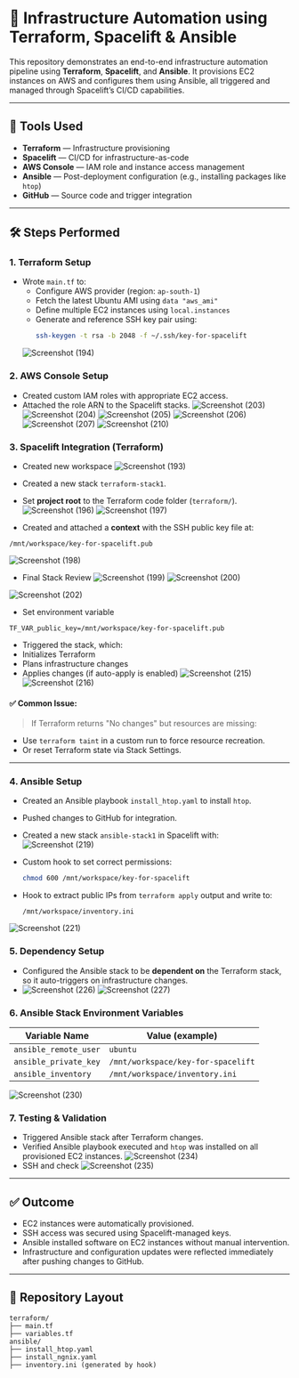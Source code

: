# 🚀 Infrastructure Automation using Terraform, Spacelift & Ansible

This repository demonstrates an end-to-end infrastructure automation pipeline using **Terraform**, **Spacelift**, and **Ansible**.
It provisions EC2 instances on AWS and configures them using Ansible, all triggered and managed through Spacelift’s CI/CD capabilities.

---

## 🧰 Tools Used

- **Terraform** — Infrastructure provisioning
- **Spacelift** — CI/CD for infrastructure-as-code
- **AWS Console** — IAM role and instance access management
- **Ansible** — Post-deployment configuration (e.g., installing packages like `htop`)
- **GitHub** — Source code and trigger integration

---

## 🛠️ Steps Performed

### 1. Terraform Setup

- Wrote `main.tf` to:
  - Configure AWS provider (region: `ap-south-1`)
  - Fetch the latest Ubuntu AMI using `data "aws_ami"`
  - Define multiple EC2 instances using `local.instances`
  - Generate and reference SSH key pair using:
    ```bash
    ssh-keygen -t rsa -b 2048 -f ~/.ssh/key-for-spacelift
    ```
  ![Screenshot (194)](https://github.com/user-attachments/assets/2996ed38-0f08-4aa9-a289-f14b2f9c18e0)

### 2. AWS Console Setup

- Created custom IAM roles with appropriate EC2 access.
- Attached the role ARN to the Spacelift stacks.
![Screenshot (203)](https://github.com/user-attachments/assets/7feb88ef-e1e4-4bc2-ae3b-827f15ea2ecf)
![Screenshot (204)](https://github.com/user-attachments/assets/08e5bd58-7556-41f2-b55a-7f0d2883434a)
![Screenshot (205)](https://github.com/user-attachments/assets/e2912ca9-0fc9-4d69-8e30-a651c7bdb637)
![Screenshot (206)](https://github.com/user-attachments/assets/57fb8690-397d-4d69-8b4b-7d6f84d0fa2b)
![Screenshot (207)](https://github.com/user-attachments/assets/e96f7799-2068-4c14-a24c-eff5efa090cb)
![Screenshot (210)](https://github.com/user-attachments/assets/d4b49096-a9f1-4783-999a-22614a5a1585)

### 3. Spacelift Integration (Terraform)
- Created new workspace 
![Screenshot (193)](https://github.com/user-attachments/assets/1aca8585-1796-4f38-8109-8d39f5c64c44)

- Created a new stack `terraform-stack1`.
- Set **project root** to the Terraform code folder (`terraform/`).
![Screenshot (196)](https://github.com/user-attachments/assets/e48c7172-fc9a-444a-8543-3acb89e64eab)
![Screenshot (197)](https://github.com/user-attachments/assets/78d2558b-c690-44a7-bbb2-f00cee5b260f)

- Created and attached a **context** with the SSH public key file at:
```
/mnt/workspace/key-for-spacelift.pub
```
![Screenshot (198)](https://github.com/user-attachments/assets/5121fa63-e323-4319-a0d3-3ba69d494d2e)

- Final Stack Review
![Screenshot (199)](https://github.com/user-attachments/assets/729f4eee-3ae1-4a0a-8913-8f39abe04fd8)
![Screenshot (200)](https://github.com/user-attachments/assets/9d1fa676-8402-4253-aa1b-90272b953246)

![Screenshot (202)](https://github.com/user-attachments/assets/d2385b5e-5cd8-4215-a5d3-ee7a5cbf6743)

- Set environment variable
```
TF_VAR_public_key=/mnt/workspace/key-for-spacelift.pub
```
- Triggered the stack, which:
- Initializes Terraform
- Plans infrastructure changes
- Applies changes (if auto-apply is enabled)
![Screenshot (215)](https://github.com/user-attachments/assets/f28ddea7-fda3-4586-a95e-85bd3b443c96)
![Screenshot (216)](https://github.com/user-attachments/assets/58acac6e-1b74-4b2c-b406-1bf62862f1a2)

#### ✅ Common Issue:
> If Terraform returns "No changes" but resources are missing:
- Use `terraform taint` in a custom run to force resource recreation.
- Or reset Terraform state via Stack Settings.

---

### 4. Ansible Setup

- Created an Ansible playbook `install_htop.yaml` to install `htop`.
- Pushed changes to GitHub for integration.
- Created a new stack `ansible-stack1` in Spacelift with:
![Screenshot (219)](https://github.com/user-attachments/assets/b5053d34-ab35-4d6a-99e0-5f4035e78896)


- Custom hook to set correct permissions:
  ```bash
  chmod 600 /mnt/workspace/key-for-spacelift
  ```
- Hook to extract public IPs from `terraform apply` output and write to:
  ```
  /mnt/workspace/inventory.ini
  ```
![Screenshot (221)](https://github.com/user-attachments/assets/afc72ce4-09aa-4b94-8163-c87694053c42)


### 5. Dependency Setup

- Configured the Ansible stack to be **dependent on** the Terraform stack, so it auto-triggers on infrastructure changes.
- ![Screenshot (226)](https://github.com/user-attachments/assets/b09e65ae-2e24-43b8-8ed2-bd62f05937c2)
![Screenshot (227)](https://github.com/user-attachments/assets/00ab6323-5e96-447a-b262-8129f8f03a74)


### 6. Ansible Stack Environment Variables

| Variable Name              | Value (example)                             |
|---------------------------|----------------------------------------------|
| `ansible_remote_user`     | `ubuntu`                                     |
| `ansible_private_key`     | `/mnt/workspace/key-for-spacelift`           |
| `ansible_inventory`       | `/mnt/workspace/inventory.ini`              |
![Screenshot (230)](https://github.com/user-attachments/assets/faa6dd96-7016-4665-8a36-c91f6596300f)

### 7. Testing & Validation

- Triggered Ansible stack after Terraform changes.
- Verified Ansible playbook executed and `htop` was installed on all provisioned EC2 instances.
![Screenshot (234)](https://github.com/user-attachments/assets/0d188acf-5ccc-4a16-a152-f448501fabed)
- SSH and check
![Screenshot (235)](https://github.com/user-attachments/assets/a53acb45-c7d0-4c2a-9c9a-973765d386ce)

---

## ✅ Outcome

- EC2 instances were automatically provisioned.
- SSH access was secured using Spacelift-managed keys.
- Ansible installed software on EC2 instances without manual intervention.
- Infrastructure and configuration updates were reflected immediately after pushing changes to GitHub.

---

## 📁 Repository Layout

```
terraform/
├── main.tf
├── variables.tf
ansible/
├── install_htop.yaml
├── install_ngnix.yaml
├── inventory.ini (generated by hook)
```
